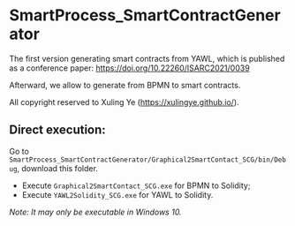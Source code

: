 # SmartProcess_SmartContractGenerator

The first version generating smart contracts from YAWL, which is published as a conference paper: https://doi.org/10.22260/ISARC2021/0039

Afterward, we allow to generate from BPMN to smart contracts.

All copyright reserved to Xuling Ye (https://xulingye.github.io/).


## Direct execution: 
Go to `SmartProcess_SmartContractGenerator/Graphical2SmartContact_SCG/bin/Debug`, download this folder. 

* Execute `Graphical2SmartContact_SCG.exe` for BPMN to Solidity;
* Execute `YAWL2Solidity_SCG.exe` for YAWL to Solidity.

_Note: It may only be executable in Windows 10._
